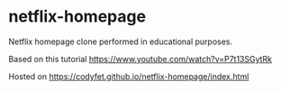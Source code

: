 # netflix-homepage
Netflix homepage clone performed in educational purposes.

Based on this tutorial https://www.youtube.com/watch?v=P7t13SGytRk

Hosted on https://codyfet.github.io/netflix-homepage/index.html
